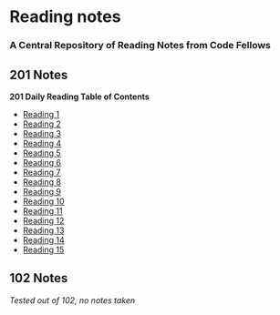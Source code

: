 # Reading notes
### A Central Repository of Reading Notes from Code Fellows


## 201 Notes

__201 Daily Reading Table of Contents__
- [Reading 1](class-01.md)
- [Reading 2](class-02.md)
- [Reading 3](class-03.md)
- [Reading 4](class-04.md)
- [Reading 5](class-05.md)
- [Reading 6](class-06.md)
- [Reading 7](class-07.md)
- [Reading 8](class-08.md)
- [Reading 9](class-09.md)
- [Reading 10](class-10.md)
- [Reading 11](class-11.md)
- [Reading 12](class-12.md)
- [Reading 13](class-13.md)
- [Reading 14](class-14.md)
- [Reading 15](class-15.md)

## 102 Notes
_Tested out of 102, no notes taken_